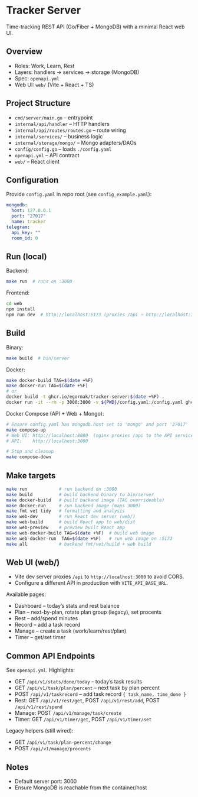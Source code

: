 # Tracker Server
Time-tracking REST API (Go/Fiber + MongoDB) with a minimal React web UI.

## Overview
- Roles: Work, Learn, Rest
- Layers: handlers → services → storage (MongoDB)
- Spec: `openapi.yml`
- Web UI: `web/` (Vite + React + TS)

## Project Structure
- `cmd/server/main.go` – entrypoint
- `internal/api/handler` – HTTP handlers
- `internal/api/routes/routes.go` – route wiring
- `internal/services/` – business logic
- `internal/storage/mongo/` – Mongo adapters/DAOs
- `config/config.go` – loads `./config.yaml`
- `openapi.yml` – API contract
- `web/` – React client

## Configuration
Provide `config.yaml` in repo root (see `config_example.yaml`):
```yaml
mongodb:
  host: 127.0.0.1
  port: "27017"
  name: tracker
telegram:
  api_key: ""
  room_id: 0
```

## Run (local)
Backend:
```bash
make run  # runs on :3000
```
Frontend:
```bash
cd web
npm install
npm run dev  # http://localhost:5173 (proxies /api → http://localhost:3000)
```

## Build
Binary:
```bash
make build  # bin/server
```
Docker:
```bash
make docker-build TAG=$(date +%F)
make docker-run TAG=$(date +%F)
# or
docker build -t ghcr.io/egormak/tracker-server:$(date +%F) .
docker run -it --rm -p 3000:3000 -v ${PWD}/config.yaml:/config.yaml ghcr.io/egormak/tracker-server:$(date +%F)
```

Docker Compose (API + Web + Mongo):
```bash
# Ensure config.yaml has mongodb.host set to 'mongo' and port '27017'
make compose-up
# Web UI: http://localhost:8080  (nginx proxies /api to the API service)
# API:    http://localhost:3000

# Stop and cleanup
make compose-down
```

## Make targets
```bash
make run            # run backend on :3000
make build          # build backend binary to bin/server
make docker-build   # build backend image (TAG overrideable)
make docker-run     # run backend image (maps 3000)
make fmt vet tidy   # formatting and analysis
make web-dev        # run React dev server (web/)
make web-build      # build React app to web/dist
make web-preview    # preview built React app
make web-docker-build TAG=$(date +%F)  # build web image
make web-docker-run  TAG=$(date +%F)   # run web image on :5173
make all            # backend fmt/vet/build + web build
```

## Web UI (web/)
- Vite dev server proxies `/api` to `http://localhost:3000` to avoid CORS.
- Configure a different API in production with `VITE_API_BASE_URL`.

Available pages:
- Dashboard – today’s stats and rest balance
- Plan – next-by-plan, rotate plan group (legacy), set procents
- Rest – add/spend minutes
- Record – add a task record
- Manage – create a task (work/learn/rest/plan)
- Timer – get/set timer

## Common API Endpoints
See `openapi.yml`. Highlights:
- GET `/api/v1/stats/done/today` – today’s task results
- GET `/api/v1/task/plan/percent` – next task by plan percent
- POST `/api/v1/taskrecord` – add task record `{ task_name, time_done }`
- Rest: GET `/api/v1/rest/get`, POST `/api/v1/rest/add`, POST `/api/v1/rest/spend`
- Manage: POST `/api/v1/manage/task/create`
- Timer: GET `/api/v1/timer/get`, POST `/api/v1/timer/set`

Legacy helpers (still wired):
- GET `/api/v1/task/plan-percent/change`
- POST `/api/v1/manage/procents`

## Notes
- Default server port: 3000
- Ensure MongoDB is reachable from the container/host
